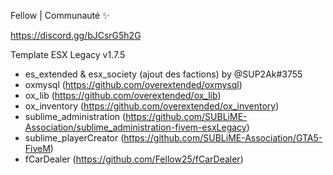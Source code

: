 Fellow | Communauté ✨

https://discord.gg/bJCsrG5h2G

Template ESX Legacy v1.7.5

- es_extended & esx_society  (ajout des factions) by @SUP2Ak#3755
- oxmysql  (https://github.com/overextended/oxmysql)
- ox_lib (https://github.com/overextended/ox_lib)
- ox_inventory (https://github.com/overextended/ox_inventory)
- sublime_administration (https://github.com/SUBLiME-Association/sublime_administration-fivem-esxLegacy)
- sublime_playerCreator (https://github.com/SUBLiME-Association/GTA5-FiveM)
- fCarDealer (https://github.com/Fellow25/fCarDealer)

